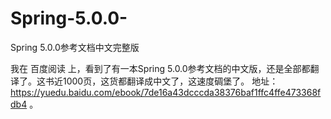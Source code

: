# Spring-5.0.0-
Spring 5.0.0参考文档中文完整版

我在 百度阅读 上，看到了有一本Spring 5.0.0参考文档的中文版，还是全部都翻译了。这书近1000页，这货都翻译成中文了，这速度碉堡了。
地址： https://yuedu.baidu.com/ebook/7de16a43dcccda38376baf1ffc4ffe473368fdb4 。
